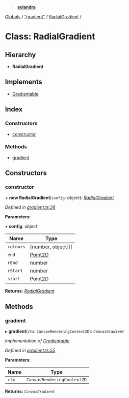 > **[solandra](../README.md)**

[Globals](../README.md) / ["gradient"](../modules/_gradient_.md) / [RadialGradient](_gradient_.radialgradient.md) /

# Class: RadialGradient

## Hierarchy

* **RadialGradient**

## Implements

* [Gradientable](../interfaces/_scanvas_.gradientable.md)

## Index

### Constructors

* [constructor](_gradient_.radialgradient.md#constructor)

### Methods

* [gradient](_gradient_.radialgradient.md#gradient)

## Constructors

###  constructor

\+ **new RadialGradient**(`config`: object): *[RadialGradient](_gradient_.radialgradient.md)*

*Defined in [gradient.ts:36](https://github.com/jamesporter/solandra/blob/18f919a/src/lib/gradient.ts#L36)*

**Parameters:**

▪ **config**: *object*

Name | Type |
------ | ------ |
`colours` | [number, object][] |
`end` | [Point2D](../modules/_types_sol_.md#point2d) |
`rEnd` | number |
`rStart` | number |
`start` | [Point2D](../modules/_types_sol_.md#point2d) |

**Returns:** *[RadialGradient](_gradient_.radialgradient.md)*

## Methods

###  gradient

▸ **gradient**(`ctx`: `CanvasRenderingContext2D`): *`CanvasGradient`*

*Implementation of [Gradientable](../interfaces/_scanvas_.gradientable.md)*

*Defined in [gradient.ts:55](https://github.com/jamesporter/solandra/blob/18f919a/src/lib/gradient.ts#L55)*

**Parameters:**

Name | Type |
------ | ------ |
`ctx` | `CanvasRenderingContext2D` |

**Returns:** *`CanvasGradient`*